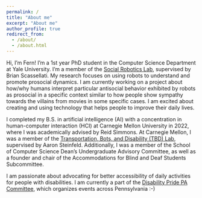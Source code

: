 ```yaml
---
permalink: /
title: "About me"
excerpt: "About me"
author_profile: true
redirect_from:
  - /about/
  - /about.html
---
```


Hi, I’m Fern! I’m a 1st year PhD student in the Computer Science Department at Yale University. I’m a member of the [Social Robotics Lab](https://scazlab.yale.edu/), supervised by Brian Scassellati. My research focuses on using robots to understand and promote prosocial dynamics. I am currently working on a project about how/why humans interpret particular antisocial behavior exhibited by robots as prosocial in a specific context similar to how people show sympathy towards the villains from movies in some specific cases. I am excited about creating and using technology that helps people to improve their daily lives.

I completed my B.S. in artificial intelligence (AI) with a concentration in human-computer interaction (HCI) at Carnegie Mellon University in 2022, where I was academically advised by Reid Simmons. At Carnegie Mellon, I was a member of the [Transportation, Bots, and Disability (TBD) Lab](https://tbd.ri.cmu.edu/), supervised by Aaron Steinfeld. Additionally, I was a member of the School of Computer Science Dean’s Undergraduate Advisory Committee, as well as a founder and chair of the Accommodations for Blind and Deaf Students Subcommittee.

I am passionate about advocating for better accessibility of daily activities for people with disabilities. I am currently a part of the [Disability Pride PA Committee](https://www.disabilitypridepa.org/), which organizes events across Pennsylvania :-) 

